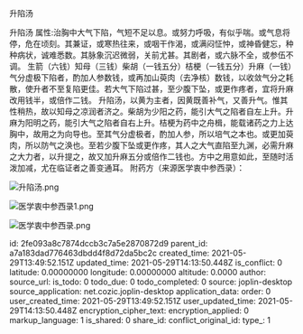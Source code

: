 升陷汤

升陷汤
属性:治胸中大气下陷，气短不足以息。或努力呼吸，有似乎喘。或气息将停，危在顷刻。其兼证，或寒热往来，或咽干作渴，或满闷怔忡，或神昏健忘，种种病状，诚难悉数。其脉象沉迟微弱，关前尤甚。其剧者，或六脉不全，或参伍不调。
生箭（六钱）知母（三钱）柴胡（一钱五分）桔梗（一钱五分）升麻（一钱）气分虚极下陷者，酌加人参数钱，或再加山萸肉（去净核）数钱，以收敛气分之耗散，使升者不至复陷更佳。若大气下陷过甚，至少腹下坠，或更作疼者，宜将升麻改用钱半，或倍作二钱。
升陷汤，以黄为主者，因黄既善补气，又善升气。惟其性稍热，故以知母之凉润者济之。柴胡为少阳之药，能引大气之陷者自左上升。升麻为阳明之药，能引大气之陷者自右上升。桔梗为药中之舟楫，能载诸药之力上达胸中，故用之为向导也。至其气分虚极者，酌加人参，所以培气之本也。或更加萸肉，所以防气之涣也。至若少腹下坠或更作疼，其人之大气直陷至九渊，必需升麻之大力者，以升提之，故又加升麻五分或倍作二钱也。方中之用意如此，至随时活泼加减，尤在临证者之善变通耳。
附药方（来源医学衷中参西录）：

![升陷汤.png](:/778632f8abaf442f86fdfd52d826ecf4)


![医学衷中参西录1.png](:/50fdd2d81ba04f858a7491b8a557e8e2)



![医学衷中参西录.png](:/63eea7b194964f1aa7d3c81528ff98d4)







id: 2fe093a8c7874dccb3c7a5e2870872d9
parent_id: a7a183dad776463dbdd4f8d72da5bc2c
created_time: 2021-05-29T13:49:52.151Z
updated_time: 2021-05-29T14:13:50.448Z
is_conflict: 0
latitude: 0.00000000
longitude: 0.00000000
altitude: 0.0000
author: 
source_url: 
is_todo: 0
todo_due: 0
todo_completed: 0
source: joplin-desktop
source_application: net.cozic.joplin-desktop
application_data: 
order: 0
user_created_time: 2021-05-29T13:49:52.151Z
user_updated_time: 2021-05-29T14:13:50.448Z
encryption_cipher_text: 
encryption_applied: 0
markup_language: 1
is_shared: 0
share_id: 
conflict_original_id: 
type_: 1